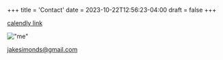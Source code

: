 +++
title = 'Contact'
date = 2023-10-22T12:56:23-04:00
draft = false
+++

[calendly link](https://calendly.com/jakesimonds/30min)

!["me"](/img/me.jpg)

jakesimonds@gmail.com
